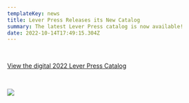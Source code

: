 ```yaml
---
templateKey: news
title: Lever Press Releases its New Catalog
summary: The latest Lever Press catalog is now available!
date: 2022-10-14T17:49:15.304Z
---
```

<br>

<a href="/assets/lp-catalog-2022_final.pdf">View the digital 2022 Lever Press Catalog</a>

<br>

![](assets/lp-catalog-2022_final_frntcvr.jpg)